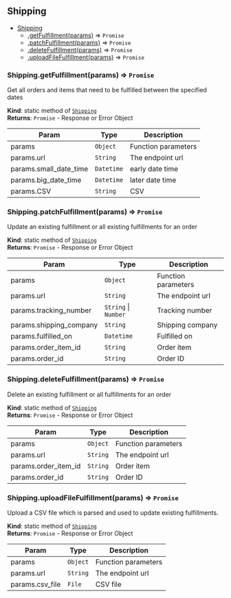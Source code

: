 <a name="module_Shipping"></a>

## Shipping

* [Shipping](#module_Shipping)
    * [.getFulfillment(params)](#module_Shipping.getFulfillment) ⇒ <code>Promise</code>
    * [.patchFulfillment(params)](#module_Shipping.patchFulfillment) ⇒ <code>Promise</code>
    * [.deleteFulfillment(params)](#module_Shipping.deleteFulfillment) ⇒ <code>Promise</code>
    * [.uploadFileFulfillment(params)](#module_Shipping.uploadFileFulfillment) ⇒ <code>Promise</code>

<a name="module_Shipping.getFulfillment"></a>

### Shipping.getFulfillment(params) ⇒ <code>Promise</code>
Get all orders and items that need to be fulfilled between the specified dates

**Kind**: static method of [<code>Shipping</code>](#module_Shipping)  
**Returns**: <code>Promise</code> - Response or Error Object  

| Param | Type | Description |
| --- | --- | --- |
| params | <code>Object</code> | Function parameters |
| params.url | <code>String</code> | The endpoint url |
| params.small_date_time | <code>Datetime</code> | early date time |
| params.big_date_time | <code>Datetime</code> | later date time |
| params.CSV | <code>String</code> | CSV |

<a name="module_Shipping.patchFulfillment"></a>

### Shipping.patchFulfillment(params) ⇒ <code>Promise</code>
Update an existing fulfillment or all existing fulfillments for an order

**Kind**: static method of [<code>Shipping</code>](#module_Shipping)  
**Returns**: <code>Promise</code> - Response or Error Object  

| Param | Type | Description |
| --- | --- | --- |
| params | <code>Object</code> | Function parameters |
| params.url | <code>String</code> | The endpoint url |
| params.tracking_number | <code>String</code> \| <code>Number</code> | Tracking number |
| params.shipping_company | <code>String</code> | Shipping company |
| params.fulfilled_on | <code>Datetime</code> | Fulfilled on |
| params.order_item_id | <code>String</code> | Order item |
| params.order_id | <code>String</code> | Order ID |

<a name="module_Shipping.deleteFulfillment"></a>

### Shipping.deleteFulfillment(params) ⇒ <code>Promise</code>
Delete an existing fulfillment or all fulfillments for an order

**Kind**: static method of [<code>Shipping</code>](#module_Shipping)  
**Returns**: <code>Promise</code> - Response or Error Object  

| Param | Type | Description |
| --- | --- | --- |
| params | <code>Object</code> | Function parameters |
| params.url | <code>String</code> | The endpoint url |
| params.order_item_id | <code>String</code> | Order item |
| params.order_id | <code>String</code> | Order ID |

<a name="module_Shipping.uploadFileFulfillment"></a>

### Shipping.uploadFileFulfillment(params) ⇒ <code>Promise</code>
Upload a CSV file which is parsed and used to update existing fulfillments.

**Kind**: static method of [<code>Shipping</code>](#module_Shipping)  
**Returns**: <code>Promise</code> - Response or Error Object  

| Param | Type | Description |
| --- | --- | --- |
| params | <code>Object</code> | Function parameters |
| params.url | <code>String</code> | The endpoint url |
| params.csv_file | <code>File</code> | CSV file |


